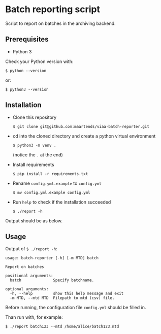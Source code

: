 # Batch reporting script

Script to report on batches in the archiving backend.

## Prerequisites

- Python 3

Check your Python version with:

    $ python --version

or:

    $ python3 --version

## Installation

- Clone this repository

      $ git clone git@github.com:maartends/viaa-batch-reporter.git

- cd into the cloned directory and create a python virtual environment

      $ python3 -m venv .

    (notice the `.` at the end)

- Install requirements

      $ pip install -r requirements.txt

- Rename `config.yml.example` to `config.yml`

      $ mv config.yml.example config.yml

- Run `help` to check if the installation succeeded

      $ ./report -h

Output should be as below.

## Usage

Output of `$ ./report -h`:

```
usage: batch-reporter [-h] [-m MTD] batch

Report on batches

positional arguments:
  batch              Specify batchname.

optional arguments:
  -h, --help         show this help message and exit
  -m MTD, --mtd MTD  Filepath to mtd (csv) file.
```

Before running, the configuration file `config.yml` should be filled in.

Than run with, for example:

    $ ./report batch123 --mtd /home/alice/batch123.mtd

